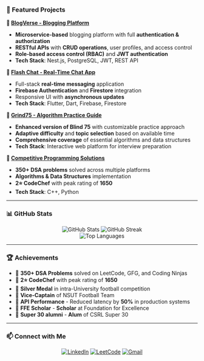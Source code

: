 ### 🚀 Featured Projects

**🔹 [BlogVerse - Blogging Platform](https://github.com/Itsme-kaushal/NEST-PROJECT)**
- **Microservice-based** blogging platform with full **authentication & authorization**
- **RESTful APIs** with **CRUD operations**, user profiles, and access control
- **Role-based access control (RBAC)** and **JWT authentication**
- **Tech Stack**: Nest.js, PostgreSQL, JWT, REST API

**🔹 [Flash Chat - Real-Time Chat App](https://github.com/Itsme-kaushal/itsme-kaushal.github.io)**
- Full-stack **real-time messaging** application
- **Firebase Authentication** and **Firestore** integration
- Responsive UI with **asynchronous updates**
- **Tech Stack**: Flutter, Dart, Firebase, Firestore

**🔹 [Grind75 - Algorithm Practice Guide](https://www.techinterviewhandbook.org/grind75/)**
- **Enhanced version of Blind 75** with customizable practice approach
- **Adaptive difficulty** and **topic selection** based on available time
- **Comprehensive coverage** of essential algorithms and data structures
- **Tech Stack**: Interactive web platform for interview preparation

**🔹 [Competitive Programming Solutions](https://github.com/Itsme-kaushal/cp)**
- **350+ DSA problems** solved across multiple platforms
- **Algorithms & Data Structures** implementation
- **2⭐ CodeChef** with peak rating of **1650**
- **Tech Stack**: C++, Python

---

### 📊 GitHub Stats

<div align="center">
  <img src="https://github-readme-stats.vercel.app/api?username=Itsme-kaushal&show_icons=true&theme=radical" alt="GitHub Stats" />
  <img src="https://github-readme-streak-stats.herokuapp.com/?user=Itsme-kaushal&theme=radical" alt="GitHub Streak" />
</div>

<div align="center">
  <img src="https://github-readme-stats.vercel.app/api/top-langs/?username=Itsme-kaushal&layout=compact&theme=radical" alt="Top Languages" />
</div>

---

### 🏆 Achievements

- 🏅 **350+ DSA Problems** solved on LeetCode, GFG, and Coding Ninjas
- 🏅 **2⭐ CodeChef** with peak rating of **1650**
- 🏅 **Silver Medal** in intra-University football competition
- 🏅 **Vice-Captain** of NSUT Football Team
- 🏅 **API Performance** - Reduced latency by **50%** in production systems
- 🏅 **FFE Scholar** - **Scholar** at Foundation for Excellence
- 🏅 **Super 30 alumni** - **Alum** of CSRL Super 30

---

### 📫 Connect with Me

<p align="center">
  <a href="https://www.linkedin.com/in/kaushal-singh-a536101b3"><img src="https://img.shields.io/badge/LinkedIn-0077B5?style=for-the-badge&logo=linkedin&logoColor=white" alt="LinkedIn"></a>
  <a href="https://leetcode.com/kakarotcodes"><img src="https://img.shields.io/badge/LeetCode-000000?style=for-the-badge&logo=LeetCode&logoColor=#d16c06" alt="LeetCode"></a>
  <a href="mailto:singhkaushal500@gmail.com"><img src="https://img.shields.io/badge/Gmail-D14836?style=for-the-badge&logo=gmail&logoColor=white" alt="Gmail"></a> 
</p>
